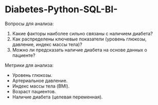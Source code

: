 # Diabetes-Python-SQL-BI-
Вопросы для анализа:

1. Какие факторы наиболее сильно связаны с наличием диабета?
2. Как распределены ключевые показатели (уровень глюкозы, давление, индекс массы тела)?
3. Можно ли предсказать наличие диабета на основе данных о пациенте?


Метрики для анализа:

- Уровень глюкозы.
- Артериальное давление.
- Индекс массы тела (BMI).
- Возраст пациентов.
- Наличие диабета (целевая переменная).

